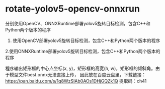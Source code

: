 # rotate-yolov5-opencv-onnxrun
分别使用OpenCV、ONNXRuntime部署yolov5旋转目标检测，包含C++和Python两个版本的程序

1. 使用OpenCV部署yolov5旋转目标检测，包含C++和Python两个版本的程序


  2.使用ONNXRuntime部署yolov5旋转目标检测，包含C++和Python两个版本的程序


程序输出矩形框的中心点坐标(x, y)，矩形框的高宽(h, w)，矩形框的倾斜角。由于模型文件best.onnx无法直接上传，
因此放在百度云盘里，下载链接：https://pan.baidu.com/s/1q8WzSIAb0AOs1DHjGQZk1Q 
提取码：ch41
